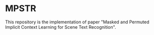 # MPSTR

This repository is the implementation of paper "Masked and Permuted Implicit Context Learning for Scene Text Recognition".
